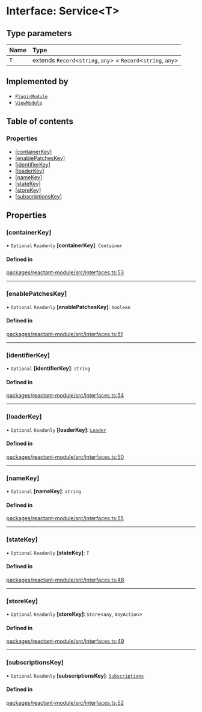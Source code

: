 # Interface: Service<T\>

## Type parameters

| Name | Type |
| :------ | :------ |
| `T` | extends `Record`<`string`, `any`\> = `Record`<`string`, `any`\> |

## Implemented by

- [`PluginModule`](../classes/PluginModule.md)
- [`ViewModule`](../classes/ViewModule.md)

## Table of contents

### Properties

- [[containerKey]](Service.md#[containerkey])
- [[enablePatchesKey]](Service.md#[enablepatcheskey])
- [[identifierKey]](Service.md#[identifierkey])
- [[loaderKey]](Service.md#[loaderkey])
- [[nameKey]](Service.md#[namekey])
- [[stateKey]](Service.md#[statekey])
- [[storeKey]](Service.md#[storekey])
- [[subscriptionsKey]](Service.md#[subscriptionskey])

## Properties

### [containerKey]

• `Optional` `Readonly` **[containerKey]**: `Container`

#### Defined in

[packages/reactant-module/src/interfaces.ts:53](https://github.com/unadlib/reactant/blob/f9546913/packages/reactant-module/src/interfaces.ts#L53)

___

### [enablePatchesKey]

• `Optional` `Readonly` **[enablePatchesKey]**: `boolean`

#### Defined in

[packages/reactant-module/src/interfaces.ts:51](https://github.com/unadlib/reactant/blob/f9546913/packages/reactant-module/src/interfaces.ts#L51)

___

### [identifierKey]

• `Optional` **[identifierKey]**: `string`

#### Defined in

[packages/reactant-module/src/interfaces.ts:54](https://github.com/unadlib/reactant/blob/f9546913/packages/reactant-module/src/interfaces.ts#L54)

___

### [loaderKey]

• `Optional` `Readonly` **[loaderKey]**: [`Loader`](../modules.md#loader)

#### Defined in

[packages/reactant-module/src/interfaces.ts:50](https://github.com/unadlib/reactant/blob/f9546913/packages/reactant-module/src/interfaces.ts#L50)

___

### [nameKey]

• `Optional` **[nameKey]**: `string`

#### Defined in

[packages/reactant-module/src/interfaces.ts:55](https://github.com/unadlib/reactant/blob/f9546913/packages/reactant-module/src/interfaces.ts#L55)

___

### [stateKey]

• `Optional` `Readonly` **[stateKey]**: `T`

#### Defined in

[packages/reactant-module/src/interfaces.ts:48](https://github.com/unadlib/reactant/blob/f9546913/packages/reactant-module/src/interfaces.ts#L48)

___

### [storeKey]

• `Optional` `Readonly` **[storeKey]**: `Store`<`any`, `AnyAction`\>

#### Defined in

[packages/reactant-module/src/interfaces.ts:49](https://github.com/unadlib/reactant/blob/f9546913/packages/reactant-module/src/interfaces.ts#L49)

___

### [subscriptionsKey]

• `Optional` `Readonly` **[subscriptionsKey]**: [`Subscriptions`](../modules.md#subscriptions)

#### Defined in

[packages/reactant-module/src/interfaces.ts:52](https://github.com/unadlib/reactant/blob/f9546913/packages/reactant-module/src/interfaces.ts#L52)
